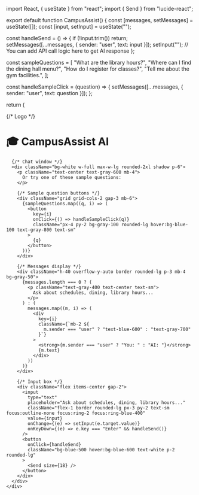 import React, { useState } from "react";
import { Send } from "lucide-react";

export default function CampusAssist() {
  const [messages, setMessages] = useState([]);
  const [input, setInput] = useState("");

  const handleSend = () => {
    if (!input.trim()) return;
    setMessages([...messages, { sender: "user", text: input }]);
    setInput("");
    // You can add API call logic here to get AI response
  };

  const sampleQuestions = [
    "What are the library hours?",
    "Where can I find the dining hall menu?",
    "How do I register for classes?",
    "Tell me about the gym facilities.",
  ];

  const handleSampleClick = (question) => {
    setMessages([...messages, { sender: "user", text: question }]);
  };

  return (
    <div className="flex flex-col items-center justify-center min-h-screen bg-gray-50">
      {/* Logo */}
      <h1 className="text-2xl font-semibold text-blue-600 flex items-center gap-2 mb-6">
        🎓 CampusAssist AI
      </h1>

      {/* Chat window */}
      <div className="bg-white w-full max-w-lg rounded-2xl shadow p-6">
        <p className="text-center text-gray-600 mb-4">
          Or try one of these sample questions:
        </p>

        {/* Sample question buttons */}
        <div className="grid grid-cols-2 gap-3 mb-6">
          {sampleQuestions.map((q, i) => (
            <button
              key={i}
              onClick={() => handleSampleClick(q)}
              className="px-4 py-2 bg-gray-100 rounded-lg hover:bg-blue-100 text-gray-800 text-sm"
            >
              {q}
            </button>
          ))}
        </div>

        {/* Messages display */}
        <div className="h-40 overflow-y-auto border rounded-lg p-3 mb-4 bg-gray-50">
          {messages.length === 0 ? (
            <p className="text-gray-400 text-center text-sm">
              Ask about schedules, dining, library hours...
            </p>
          ) : (
            messages.map((m, i) => (
              <div
                key={i}
                className={`mb-2 ${
                  m.sender === "user" ? "text-blue-600" : "text-gray-700"
                }`}
              >
                <strong>{m.sender === "user" ? "You: " : "AI: "}</strong>
                {m.text}
              </div>
            ))
          )}
        </div>

        {/* Input box */}
        <div className="flex items-center gap-2">
          <input
            type="text"
            placeholder="Ask about schedules, dining, library hours..."
            className="flex-1 border rounded-lg px-3 py-2 text-sm focus:outline-none focus:ring-2 focus:ring-blue-400"
            value={input}
            onChange={(e) => setInput(e.target.value)}
            onKeyDown={(e) => e.key === "Enter" && handleSend()}
          />
          <button
            onClick={handleSend}
            className="bg-blue-500 hover:bg-blue-600 text-white p-2 rounded-lg"
          >
            <Send size={18} />
          </button>
        </div>
      </div>
    </div>
